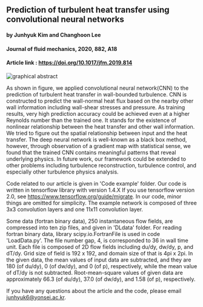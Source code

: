 ## Prediction of turbulent heat transfer using convolutional neural networks
#### by Junhyuk Kim and Changhoon Lee
#### Journal of fluid mechanics, 2020, 882, A18
#### Article link : <https://doi.org/10.1017/jfm.2019.814>

![graphical abstract](graphical-abstract.jpg)

As shown in figure, we applied convolutional neural network(CNN) to the prediction of turbulent heat transfer in wall-bounded turbulence. CNN is constructed to predict the wall-normal heat flux based on the nearby other wall information including wall-shear stresses and pressure. As training results, very high prediction accuracy could be achieved even at a higher Reynolds number than the trained one. It stands for the existence of nonlinear relationship between the heat transfer and other wall information. We tried to figure out the spatial relationship between input and the heat transfer. The deep neural network is well-known as a black box method, however, through observation of a gradient map with statistical sense, we found that the trained CNN contains meaningful patterns that reveal underlying physics. In future work, our framework could be extended to other problems including turbulence reconstruction, turbulence control, and especially other turbulence physics analysis.  

Code related to our article is given in 'Code example' folder. Our code is written in tensorflow library with version 1.4.X If you use tensorflow version 2.0, see <https://www.tensorflow.org/guide/migrate>. In our code, minor things are omitted for simplicity. The example network is composed of three 3x3 convolution layers and one 11x11 convolution layer.

Some data (fortran binary data), 250 instantaneous flow fields, are compressed into ten zip files, and given in 'DLdata' folder. For reading fortran binary data, library scipy.io.FortranFile is used in code 'LoadData.py'. The file number gap, 4, is corresponded to 36 in wall time unit. Each file is composed of 2D flow fields including du/dy, dw/dy, p, and dT/dy. Grid size of field is 192 x 192, and domain size of that is 4pi x 2pi. In the given data, the mean values of input data are subtracted, and they are 180 (of du/dy), 0 (of dw/dy), and 0 (of p), respectively, while the mean value of dT/dy is not subtracted. Root-mean-square values of given data are approximately 66.3 (of du/dy), 37.0 (of dw/dy), and 1.58 (of p), respectively. 

If you have any questions about the article and the code, please email <junhyuk6@yonsei.ac.kr>.
